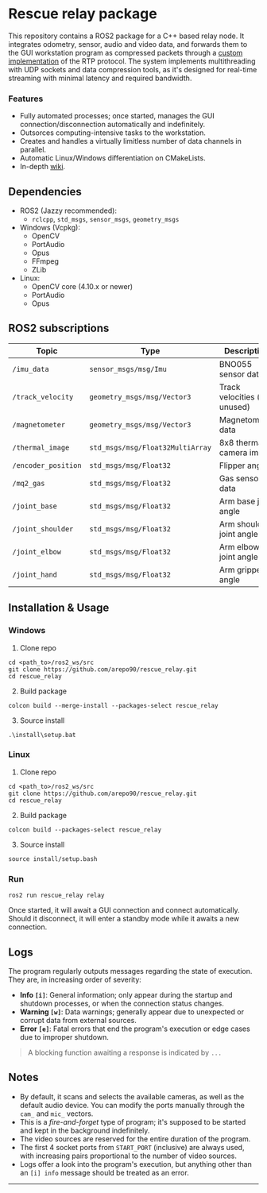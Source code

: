 # Rescue relay package

This repository contains a ROS2 package for a C++ based relay node. It integrates odometry, sensor, audio and video data, and forwards them to the GUI workstation program as compressed packets through a [custom implementation](https://github.com/arepo90/ROTAS) of the RTP protocol. The system implements multithreading with UDP sockets and data compression tools, as it's designed for real-time streaming with minimal latency and required bandwidth.

### Features

- Fully automated processes; once started, manages the GUI connection/disconnection automatically and indefinitely.
- Outsorces computing-intensive tasks to the workstation.
- Creates and handles a virtually limitless number of data channels in parallel.
- Automatic Linux/Windows differentiation on CMakeLists.
- In-depth [wiki](wiki.md).

## Dependencies

- ROS2 (Jazzy recommended):
  - `rclcpp`, `std_msgs`, `sensor_msgs`, `geometry_msgs`
- Windows (Vcpkg):
  - OpenCV 
  - PortAudio
  - Opus
  - FFmpeg
  - ZLib
- Linux:
  - OpenCV core (4.10.x or newer)
  - PortAudio 
  - Opus

## ROS2 subscriptions

| Topic               | Type                             | Description                     |
|---------------------|----------------------------------|---------------------------------|
| `/imu_data`         | `sensor_msgs/msg/Imu`            | BNO055 sensor data              |
| `/track_velocity`   | `geometry_msgs/msg/Vector3`      | Track velocities (z is unused)  |
| `/magnetometer`     | `geometry_msgs/msg/Vector3`      | Magnetometer data               |
| `/thermal_image`    | `std_msgs/msg/Float32MultiArray` | 8x8 thermal camera image        |
| `/encoder_position` | `std_msgs/msg/Float32`           | Flipper angles                  |
| `/mq2_gas`          | `std_msgs/msg/Float32`           | Gas sensor data                 |
| `/joint_base`       | `std_msgs/msg/Float32`           | Arm base joint angle            |
| `/joint_shoulder`   | `std_msgs/msg/Float32`           | Arm shoulder joint angle        |
| `/joint_elbow`      | `std_msgs/msg/Float32`           | Arm elbow joint angle           |
| `/joint_hand`       | `std_msgs/msg/Float32`           | Arm gripper angle               |

## Installation & Usage

### Windows

1. Clone repo
```
cd <path_to>/ros2_ws/src
git clone https://github.com/arepo90/rescue_relay.git
cd rescue_relay
```

2. Build package
```
colcon build --merge-install --packages-select rescue_relay
```

3. Source install
```
.\install\setup.bat
```

### Linux

1. Clone repo
```
cd <path_to>/ros2_ws/src
git clone https://github.com/arepo90/rescue_relay.git
cd rescue_relay
```

2. Build package
```
colcon build --packages-select rescue_relay
```

3. Source install
```
source install/setup.bash
```

### Run

```
ros2 run rescue_relay relay
```

Once started, it will await a GUI connection and connect automatically. Should it disconnect, it will enter a standby mode while it awaits a new connection.

## Logs

The program regularly outputs messages regarding the state of execution. They are, in increasing order of severity:

- **Info `[i]`**: General information; only appear during the startup and shutdown processes, or when the connection status changes.
- **Warning `[w]`**: Data warnings; generally appear due to unexpected or corrupt data from external sources.
- **Error `[e]`**: Fatal errors that end the program's execution or edge cases due to improper shutdown.

> A blocking function awaiting a response is indicated by `...`

## Notes

- By default, it scans and selects the available cameras, as well as the default audio device. You can modify the ports manually through the `cam_` and `mic_` vectors.
- This is a _fire-and-forget_ type of program; it's supposed to be started and kept in the background indefinitely.
- The video sources are reserved for the entire duration of the program.
- The first 4 socket ports from `START_PORT` (inclusive) are always used, with increasing pairs proportional to the number of video sources.
- Logs offer a look into the program's execution, but anything other than an `[i] info` message should be treated as an error.

---
